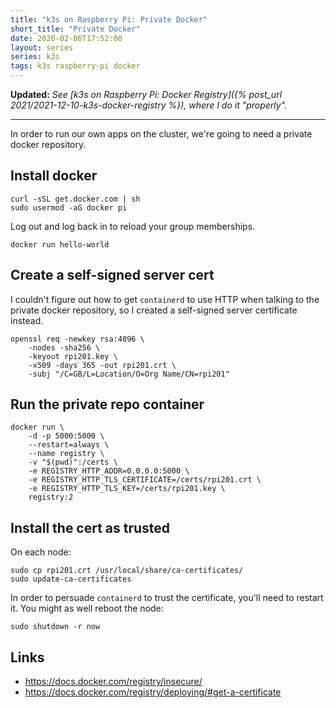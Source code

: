 ```yaml
---
title: "k3s on Raspberry Pi: Private Docker"
short_title: "Private Docker"
date: 2020-02-06T17:52:00
layout: series
series: k3s
tags: k3s raspberry-pi docker
---
```


**Updated:** _See [k3s on Raspberry Pi: Docker Registry]({% post_url 2021/2021-12-10-k3s-docker-registry %}), where I do it "properly"._

---

In order to run our own apps on the cluster, we're going to need a private docker repository.

## Install docker

```
curl -sSL get.docker.com | sh
sudo usermod -aG docker pi
```

Log out and log back in to reload your group memberships.

```
docker run hello-world
```

## Create a self-signed server cert

I couldn't figure out how to get `containerd` to use HTTP when talking to the private docker repository, so I created a self-signed server certificate instead.

```
openssl req -newkey rsa:4096 \
    -nodes -sha256 \
    -keyout rpi201.key \
    -x509 -days 365 -out rpi201.crt \
    -subj "/C=GB/L=Location/O=Org Name/CN=rpi201"
```

## Run the private repo container

```
docker run \
    -d -p 5000:5000 \
    --restart=always \
    --name registry \
    -v "$(pwd)":/certs \
    -e REGISTRY_HTTP_ADDR=0.0.0.0:5000 \
    -e REGISTRY_HTTP_TLS_CERTIFICATE=/certs/rpi201.crt \
    -e REGISTRY_HTTP_TLS_KEY=/certs/rpi201.key \
    registry:2
```

## Install the cert as trusted

On each node:

```
sudo cp rpi201.crt /usr/local/share/ca-certificates/
sudo update-ca-certificates
```

In order to persuade `containerd` to trust the certificate, you'll need to restart it. You might as well reboot the node:

```
sudo shutdown -r now
```

## Links

- <https://docs.docker.com/registry/insecure/>
- <https://docs.docker.com/registry/deploying/#get-a-certificate>
